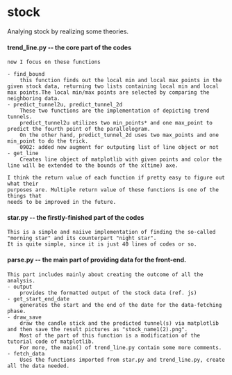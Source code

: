# stock
Analying stock by realizing some theories.

#### trend_line.py -- the core part of the codes
 	now I focus on these functions

	- find_bound
		this function finds out the local min and local max points in the given stock data, returning two lists containing local min and local max points.The local min/max points are selected by comparing the neighboring data.
	- predict_tunnel2u, predict_tunnel_2d
		These two functions are the implementation of depicting trend tunnels. 
		predict_tunnel2u utilizes two min_points* and one max_point to predict the fourth point of the parallelogram. 
		On the other hand, predict_tunnel_2d uses two max_points and one min_point to do the trick.
		0902: added new augment for outputing list of line object or not
	- get_line
		Creates line object of matplotlib with given points and color the line will be extended to the bounds of the x(time) axe.

	I think the return value of each function if pretty easy to figure out what their 
	purposes are. Multiple return value of these functions is one of the things that 
	needs to be improved in the future.

#### star.py -- the firstly-finished part of the codes
	
	This is a simple and naiive implementation of finding the so-called "morning star" and its counterpart "night star".
	It is quite simple, since it is just 40 lines of codes or so.

#### parse.py -- the main part of providing data for the front-end.
 	
	This part includes mainly about creating the outcome of all the analysis.
	- output
		provides the formatted output of the stock data (ref. js)
	- get_start_end_date
		generates the start and the end of the date for the data-fetching phase.
	- draw_save
		draw the candle stick and the predicted tunnel(s) via matplotlib and then save the result pictures as "stock_name1(2).png". 
		Most of the part of this function is a modification of the tutorial code of matplotlib. 
		For more, the main() of trend_line.py contain some more comments.
	- fetch_data
		Uses the functions imported from star.py and trend_line.py, create all the data needed.